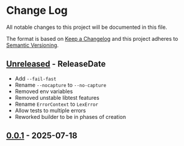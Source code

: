 # Change Log
All notable changes to this project will be documented in this file.

The format is based on [Keep a Changelog](http://keepachangelog.com/)
and this project adheres to [Semantic Versioning](http://semver.org/).

<!-- next-header -->
## [Unreleased] - ReleaseDate

- Add `--fail-fast`
- Rename `--nocapture` to `--no-capture`
- Removed env variables
- Removed unstable libtest features
- Rename `ErrorContext` to `LexError`
- Allow tests to multiple errors
- Reworked builder to be in phases of creation

## [0.0.1] - 2025-07-18

<!-- next-url -->
[Unreleased]: https://github.com/epage/pytest-rs/compare/libtest2-harness-v0.0.1...HEAD
[0.0.1]: https://github.com/rust-cli/argfile/compare/c96ef27899b410f9f154183989d4ccf60af27da6...libtest2-harness-v0.0.1
